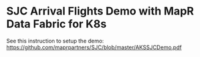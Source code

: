 # SJC Arrival Flights Demo with MapR Data Fabric for K8s

See this instruction to setup the demo: https://github.com/maprpartners/SJC/blob/master/AKSSJCDemo.pdf


